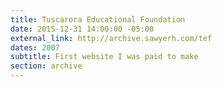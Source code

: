 ```yaml
---
title: Tuscarora Educational Foundation
date: 2015-12-31 14:00:00 -05:00
external_link: http://archive.sawyerh.com/tef
dates: 2007
subtitle: First website I was paid to make
section: archive
---
```



